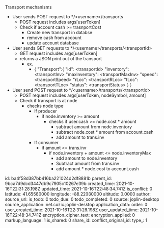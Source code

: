 Transport mechanisms

- User sends POST request to */\<username\>/transports
	- POST request includes args[userToken]
	- Check if account cash >= trasnportCost
		- Create new transport in databse
		- remove cash from account
		- update account database
- User sends GET requests to */\<username\>/transports/\<transportId\>
	- GET request includes args[userToken]
	- returns a JSON print out of the transport
		- ex.
			- {
				"Transport":{
					"id": \<transportId\>
					"inventory": \<transportInv\>
					"maxInventory": \<transportMaxInv\>
					"speed": \<transportSpeed\>
					"rLoc": \<transportRLoc\>
					"tLoc": \<transportTLoc\>
					"status": \<transportStatus\>
					}
			}
- User send POST request to */\<username\>/transports/\<transportId\>
	- POST request includes args[userToken, nodeSymbol, amount]
	- Check if transport is at node
		- checks node type
			- If producer
				- if node.inventory >= amount
					- checks if user.cash >= node.cost * amount 
						- subtract amount from node.inventory
						- subtract node.cost * amount from account.cash
						- add amount to trans.inv
			- If consumer
				- if amount <= trans.inv
					- if node.inventory + amount <= node.inventoryMax
						- add amount to node.inventory
						- Subtract amount from trans.inv
						- add amount * node.cost to account.cash

id: ba4f58d387bb416ba221024d2df8881b
parent_id: 9bca7d9dcd3447db9c7905c10267e39b
created_time: 2021-10-16T22:31:28.198Z
updated_time: 2021-10-16T22:48:34.741Z
is_conflict: 0
latitude: 41.65580000
longitude: -88.22030000
altitude: 0.0000
author: 
source_url: 
is_todo: 0
todo_due: 0
todo_completed: 0
source: joplin-desktop
source_application: net.cozic.joplin-desktop
application_data: 
order: 0
user_created_time: 2021-10-16T22:31:28.198Z
user_updated_time: 2021-10-16T22:48:34.741Z
encryption_cipher_text: 
encryption_applied: 0
markup_language: 1
is_shared: 0
share_id: 
conflict_original_id: 
type_: 1